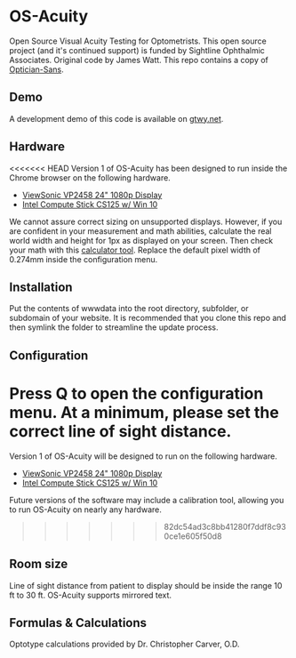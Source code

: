 # OS-Acuity
Open Source Visual Acuity Testing for Optometrists. This open source project (and it's continued support) is funded by Sightline Ophthalmic Associates. Original code by James Watt. This repo contains a copy of [Optician-Sans](https://github.com/anewtypeofinterference/Optician-Sans).

## Demo
A development demo of this code is available on [gtwy.net](https://gtwy.net/eyes/).

## Hardware
<<<<<<< HEAD
Version 1 of OS-Acuity has been designed to run inside the Chrome browser on the following hardware.
* [ViewSonic VP2458 24" 1080p Display](https://amzn.to/2JeLP8s)
* [Intel Compute Stick CS125 w/ Win 10](https://amzn.to/2H0kC80)

We cannot assure correct sizing on unsupported displays. However, if you are confident in your measurement and math abilities, calculate the real world width and height for 1px as displayed on your screen. Then check your math with this [calculator tool](http://lcdtech.info/en/data/pixel.size.htm). Replace the default pixel width of 0.274mm inside the configuration menu.

## Installation
Put the contents of wwwdata into the root directory, subfolder, or subdomain of your website. It is recommended that you clone this repo and then symlink the folder to streamline the update process.

## Configuration
Press Q to open the configuration menu. At a minimum, please set the correct line of sight distance.
=======
Version 1 of OS-Acuity will be designed to run on the following hardware.
* [ViewSonic VP2458 24" 1080p Display](https://amzn.to/2JeLP8s)
* [Intel Compute Stick CS125 w/ Win 10](https://amzn.to/2H0kC80)

Future versions of the software may include a calibration tool, allowing you to run OS-Acuity on nearly any hardware.
>>>>>>> 82dc54ad3c8bb41280f7ddf8c930ce1e605f50d8

## Room size
Line of sight distance from patient to display should be inside the range 10 ft to 30 ft. OS-Acuity supports mirrored text.

## Formulas & Calculations
Optotype calculations provided by Dr. Christopher Carver, O.D.
